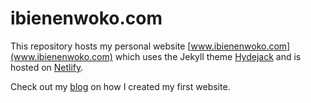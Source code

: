 

# ibienenwoko.com

This repository hosts my personal website [www.ibienenwoko.com](www.ibienenwoko.com) which uses the Jekyll theme [Hydejack](www.hydejack.com) and is hosted on [Netlify](www.netlify.com).

Check out my [blog](https://www.ibienenwoko.com/blog/my-first-website/) on how I created my first website. 
